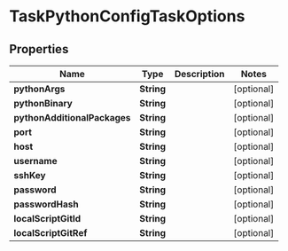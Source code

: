 

# TaskPythonConfigTaskOptions

## Properties

Name | Type | Description | Notes
------------ | ------------- | ------------- | -------------
**pythonArgs** | **String** |  |  [optional]
**pythonBinary** | **String** |  |  [optional]
**pythonAdditionalPackages** | **String** |  |  [optional]
**port** | **String** |  |  [optional]
**host** | **String** |  |  [optional]
**username** | **String** |  |  [optional]
**sshKey** | **String** |  |  [optional]
**password** | **String** |  |  [optional]
**passwordHash** | **String** |  |  [optional]
**localScriptGitId** | **String** |  |  [optional]
**localScriptGitRef** | **String** |  |  [optional]



